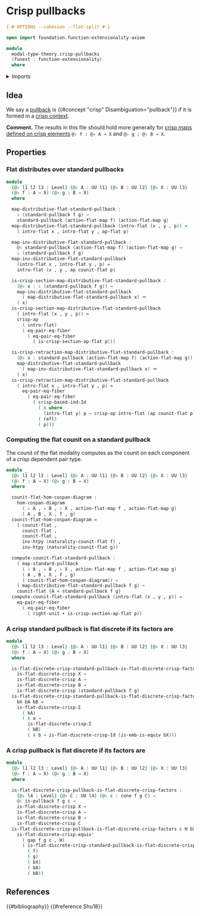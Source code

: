 # Crisp pullbacks

```agda
{-# OPTIONS --cohesion --flat-split #-}

open import foundation.function-extensionality-axiom

module
  modal-type-theory.crisp-pullbacks
  (funext : function-extensionality)
  where
```

<details><summary>Imports</summary>

```agda
open import foundation.action-on-identifications-functions
open import foundation.cones-over-cospan-diagrams funext
open import foundation.dependent-pair-types
open import foundation.equality-dependent-pair-types funext
open import foundation.equivalences funext
open import foundation.function-types funext
open import foundation.functoriality-pullbacks funext
open import foundation.homotopies funext
open import foundation.identity-types funext
open import foundation.morphisms-cospan-diagrams
open import foundation.pullbacks funext
open import foundation.standard-pullbacks funext
open import foundation.universe-levels

open import modal-type-theory.action-on-identifications-crisp-functions funext
open import modal-type-theory.action-on-identifications-flat-modality funext
open import modal-type-theory.crisp-dependent-pair-types funext
open import modal-type-theory.crisp-identity-types funext
open import modal-type-theory.flat-discrete-crisp-types funext
open import modal-type-theory.flat-modality funext
open import modal-type-theory.functoriality-flat-modality funext
```

</details>

## Idea

We say a [pullback](foundation-core.pullbacks.md) is
{{#concept "crisp" Disambiguation="pullback"}} if it is formed in a
[crisp context](modal-type-theory.crisp-types.md).

**Comment.** The results in this file should hold more generally for
[crisp maps defined on crisp elements](modal-type-theory.crisp-function-types.md)
`@♭ f : @♭ A → X` and `@♭ g : @♭ B → X`.

## Properties

### Flat distributes over standard pullbacks

```agda
module _
  {@♭ l1 l2 l3 : Level} {@♭ A : UU l1} {@♭ B : UU l2} {@♭ X : UU l3}
  (@♭ f : A → X) (@♭ g : B → X)
  where

  map-distributive-flat-standard-pullback :
    ♭ (standard-pullback f g) →
    standard-pullback (action-flat-map f) (action-flat-map g)
  map-distributive-flat-standard-pullback (intro-flat (x , y , p)) =
    ( intro-flat x , intro-flat y , ap-flat p)

  map-inv-distributive-flat-standard-pullback :
    @♭ standard-pullback (action-flat-map f) (action-flat-map g) →
    ♭ (standard-pullback f g)
  map-inv-distributive-flat-standard-pullback
    (intro-flat x , intro-flat y , p) =
    intro-flat (x , y , ap counit-flat p)

  is-crisp-section-map-distributive-flat-standard-pullback :
    (@♭ x : ♭ (standard-pullback f g)) →
    map-inv-distributive-flat-standard-pullback
      ( map-distributive-flat-standard-pullback x) ＝
    ( x)
  is-crisp-section-map-distributive-flat-standard-pullback
    ( intro-flat (x , y , p)) =
    crisp-ap
      ( intro-flat)
      ( eq-pair-eq-fiber
        ( eq-pair-eq-fiber
          ( is-crisp-section-ap-flat p)))

  is-crisp-retraction-map-distributive-flat-standard-pullback :
    (@♭ x : standard-pullback (action-flat-map f) (action-flat-map g)) →
    map-distributive-flat-standard-pullback
      ( map-inv-distributive-flat-standard-pullback x) ＝
    ( x)
  is-crisp-retraction-map-distributive-flat-standard-pullback
    ( intro-flat x , intro-flat y , p) =
      eq-pair-eq-fiber
        ( eq-pair-eq-fiber
          ( crisp-based-ind-Id
            ( λ where
              (intro-flat y) p → crisp-ap intro-flat (ap counit-flat p) ＝ p)
            ( refl)
            ( p)))
```

### Computing the flat counit on a standard pullback

The counit of the flat modality computes as the counit on each component of a
crisp dependent pair type.

```agda
module _
  {@♭ l1 l2 l3 : Level} {@♭ A : UU l1} {@♭ B : UU l2} {@♭ X : UU l3}
  (@♭ f : A → X) (@♭ g : B → X)
  where

  counit-flat-hom-cospan-diagram :
    hom-cospan-diagram
      ( ♭ A , ♭ B , ♭ X , action-flat-map f , action-flat-map g)
      ( A , B , X , f , g)
  counit-flat-hom-cospan-diagram =
    ( counit-flat ,
      counit-flat ,
      counit-flat ,
      inv-htpy (naturality-counit-flat f) ,
      inv-htpy (naturality-counit-flat g))

  compute-counit-flat-standard-pullback :
    ( map-standard-pullback
      ( ♭ A , ♭ B , ♭ X , action-flat-map f , action-flat-map g)
      ( A , B , X , f , g)
      ( counit-flat-hom-cospan-diagram)) ∘
    ( map-distributive-flat-standard-pullback f g) ~
    counit-flat {A = standard-pullback f g}
  compute-counit-flat-standard-pullback (intro-flat (x , y , p)) =
    eq-pair-eq-fiber
      ( eq-pair-eq-fiber
        ( right-unit ∙ is-crisp-section-ap-flat p))
```

### A crisp standard pullback is flat discrete if its factors are

```agda
module _
  {@♭ l1 l2 l3 : Level} {@♭ A : UU l1} {@♭ B : UU l2} {@♭ X : UU l3}
  (@♭ f : A → X) (@♭ g : B → X)
  where

  is-flat-discrete-crisp-standard-pullback-is-flat-discrete-crisp-factors :
    is-flat-discrete-crisp X →
    is-flat-discrete-crisp A →
    is-flat-discrete-crisp B →
    is-flat-discrete-crisp (standard-pullback f g)
  is-flat-discrete-crisp-standard-pullback-is-flat-discrete-crisp-factors
    bX bA bB =
    is-flat-discrete-crisp-Σ
      ( bA)
      ( λ a →
        is-flat-discrete-crisp-Σ
        ( bB)
        ( λ b → is-flat-discrete-crisp-Id (is-emb-is-equiv bX)))
```

### A crisp pullback is flat discrete if its factors are

```agda
module _
  {@♭ l1 l2 l3 : Level} {@♭ A : UU l1} {@♭ B : UU l2} {@♭ X : UU l3}
  (@♭ f : A → X) (@♭ g : B → X)
  where

  is-flat-discrete-crisp-pullback-is-flat-discrete-crisp-factors :
    {@♭ l4 : Level} {@♭ C : UU l4} (@♭ c : cone f g C) →
    @♭ is-pullback f g c →
    is-flat-discrete-crisp X →
    is-flat-discrete-crisp A →
    is-flat-discrete-crisp B →
    is-flat-discrete-crisp C
  is-flat-discrete-crisp-pullback-is-flat-discrete-crisp-factors c H bX bA bB =
    is-flat-discrete-crisp-equiv'
      ( gap f g c , H)
      ( is-flat-discrete-crisp-standard-pullback-is-flat-discrete-crisp-factors
        ( f)
        ( g)
        ( bX)
        ( bA)
        ( bB))
```

## References

{{#bibliography}} {{#reference Shu18}}
